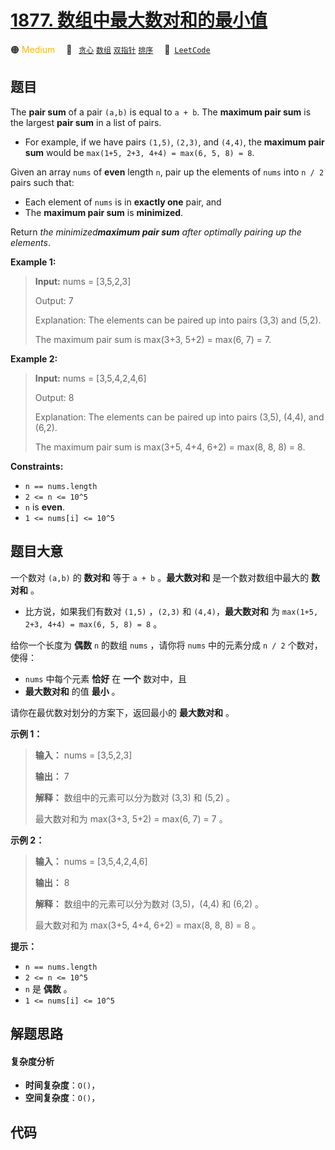 # [1877. 数组中最大数对和的最小值](https://leetcode.com/problems/minimize-maximum-pair-sum-in-array)

🟠 <font color=#ffb800>Medium</font>&emsp; 🔖&ensp; [`贪心`](/outline/tag/greedy.md) [`数组`](/outline/tag/array.md) [`双指针`](/outline/tag/two-pointers.md) [`排序`](/outline/tag/sorting.md)&emsp; 🔗&ensp;[`LeetCode`](https://leetcode.com/problems/minimize-maximum-pair-sum-in-array)

## 题目

The **pair sum** of a pair `(a,b)` is equal to `a + b`. The **maximum pair
sum** is the largest **pair sum** in a list of pairs.

  * For example, if we have pairs `(1,5)`, `(2,3)`, and `(4,4)`, the **maximum pair sum** would be `max(1+5, 2+3, 4+4) = max(6, 5, 8) = 8`.

Given an array `nums` of **even** length `n`, pair up the elements of `nums`
into `n / 2` pairs such that:

  * Each element of `nums` is in **exactly one** pair, and
  * The **maximum pair sum** is **minimized**.

Return _the minimized**maximum pair sum** after optimally pairing up the
elements_.



**Example 1:**

> 
> 
> 
> 
> 
> **Input:** nums = [3,5,2,3]
> 
> Output: 7
> 
> Explanation: The elements can be paired up into pairs (3,3) and (5,2).
> 
> The maximum pair sum is max(3+3, 5+2) = max(6, 7) = 7.

**Example 2:**

> 
> 
> 
> 
> 
> **Input:** nums = [3,5,4,2,4,6]
> 
> Output: 8
> 
> Explanation: The elements can be paired up into pairs (3,5), (4,4), and (6,2).
> 
> The maximum pair sum is max(3+5, 4+4, 6+2) = max(8, 8, 8) = 8.

**Constraints:**

  * `n == nums.length`
  * `2 <= n <= 10^5`
  * `n` is **even**.
  * `1 <= nums[i] <= 10^5`


## 题目大意

一个数对 `(a,b)` 的 **数对和** 等于 `a + b` 。**最大数对和** 是一个数对数组中最大的 **数对和** 。

  * 比方说，如果我们有数对 `(1,5)` ，`(2,3)` 和 `(4,4)`，**最大数对和** 为 `max(1+5, 2+3, 4+4) = max(6, 5, 8) = 8` 。

给你一个长度为 **偶数** `n` 的数组 `nums` ，请你将 `nums` 中的元素分成 `n / 2` 个数对，使得：

  * `nums` 中每个元素 **恰好** 在 **一个** 数对中，且
  * **最大数对和** 的值 **最小** 。

请你在最优数对划分的方案下，返回最小的 **最大数对和** 。

**示例 1：**

> 
> 
> 
> 
> 
> **输入：** nums = [3,5,2,3]
> 
> **输出：** 7
> 
> **解释：** 数组中的元素可以分为数对 (3,3) 和 (5,2) 。
> 
> 最大数对和为 max(3+3, 5+2) = max(6, 7) = 7 。
> 
> 

**示例 2：**

> 
> 
> 
> 
> 
> **输入：** nums = [3,5,4,2,4,6]
> 
> **输出：** 8
> 
> **解释：** 数组中的元素可以分为数对 (3,5)，(4,4) 和 (6,2) 。
> 
> 最大数对和为 max(3+5, 4+4, 6+2) = max(8, 8, 8) = 8 。
> 
> 

**提示：**

  * `n == nums.length`
  * `2 <= n <= 10^5`
  * `n` 是 **偶数** 。
  * `1 <= nums[i] <= 10^5`


## 解题思路

#### 复杂度分析

- **时间复杂度**：`O()`，
- **空间复杂度**：`O()`，

## 代码

```javascript

```